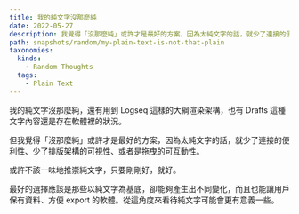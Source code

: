 ```yaml
---
title: 我的純文字沒那麼純
date: 2022-05-27
description: 我覺得「沒那麼純」或許才是最好的方案，因為太純文字的話，就少了連接的便利性、少了排版架構的可視性、或者是拖曳的可互動性。
path: snapshots/random/my-plain-text-is-not-that-plain
taxonomies:
  kinds: 
    - Random Thoughts
  tags: 
    - Plain Text
---
```


我的純文字沒那麼純，還有用到 Logseq 這樣的大綱渲染架構，也有 Drafts 這種文字內容還是存在軟體裡的狀況。

但我覺得「沒那麼純」或許才是最好的方案，因為太純文字的話，就少了連接的便利性、少了排版架構的可視性、或者是拖曳的可互動性。

或許不該一味地推崇純文字，只要剛剛好，就好。

最好的選擇應該是那些以純文字為基底，卻能夠產生出不同變化，而且也能讓用戶保有資料、方便 export 的軟體。從這角度來看待純文字可能會更有意義一些。